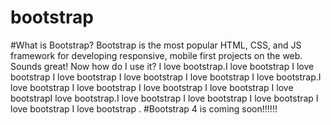 # bootstrap
#What is Bootstrap?
Bootstrap is the most popular HTML, CSS, and JS framework for developing responsive, mobile first projects on the web. Sounds great! Now how do I use it?
I love bootstrap.I love bootstrap I love bootstrap I love bootstrap I love bootstrap I love bootstrap
I love bootstrap.I love bootstrap I love bootstrap I love bootstrap I love bootstrap I love bootstrapI love bootstrap.I love bootstrap I love bootstrap I love bootstrap I love bootstrap I love bootstrap
.
#Bootstrap 4 is coming soon!!!!!!